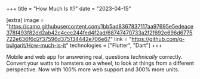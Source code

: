 +++
title = "How Much Is It?"
date = "2023-04-15"

[extra]
image = "https://camo.githubusercontent.com/1bb5ad8367837117aa97695e5edeace378f493f82dd2ab42c4ccc244fed4f2ad/68747470733a2f2f692e696d6775722e636f6d2f37596d375134442e706e67"
link = "https://github.com/g-bulgarit/How-much-is-it"
technologies = ["Flutter", "Dart"]
+++

Mobile and web app for answering real, questions _technically_ correctly.
Convert your watts to hamsters on a wheel, to look at things from a different perspective. Now with 100% more web support and 300% more units.